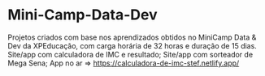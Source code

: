 # Mini-Camp-Data-Dev
Projetos criados com base nos aprendizados obtidos no MiniCamp Data & Dev da XPEducação, com carga horária de 32 horas e duração de 15 dias. 
Site/app com calculadora de IMC e resultado;
Site/app com sorteador de Mega Sena;
App no ar => https://calculadora-de-imc-stef.netlify.app/

